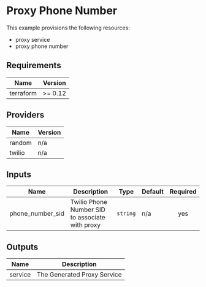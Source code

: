# Proxy Phone Number

This example provisions the following resources:

- proxy service
- proxy phone number

## Requirements

| Name      | Version |
| --------- | ------- |
| terraform | >= 0.12 |

## Providers

| Name   | Version |
| ------ | ------- |
| random | n/a     |
| twilio | n/a     |

## Inputs

| Name             | Description                                     | Type     | Default | Required |
| ---------------- | ----------------------------------------------- | -------- | ------- | :------: |
| phone_number_sid | Twilio Phone Number SID to associate with proxy | `string` | n/a     |   yes    |

## Outputs

| Name    | Description                 |
| ------- | --------------------------- |
| service | The Generated Proxy Service |
